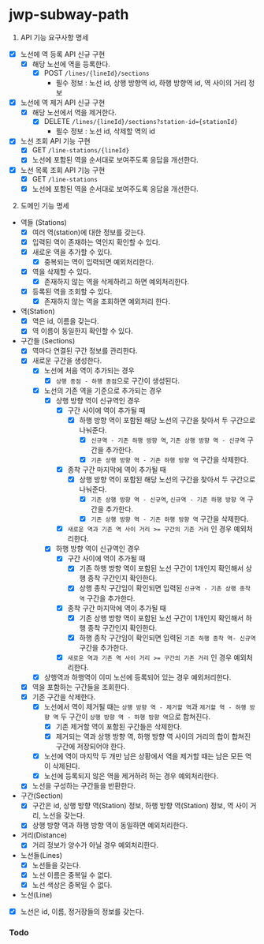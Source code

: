 # jwp-subway-path

1. API 기능 요구사항 명세

- [x] 노선에 역 등록 API 신규 구현
    - [x] 해당 노선에 역을 등록한다.
        - [x] POST `/lines/{lineId}/sections`
            - 필수 정보 : 노선 id, 상행 방향역 id, 하행 방향역 id, 역 사이의 거리 정보
- [x] 노선에 역 제거 API 신규 구현
    - [x] 해당 노선에서 역을 제거한다.
        - [x] DELETE `/lines/{lineId}/sections?station-id={stationId}`
            - 필수 정보 : 노선 id, 삭제할 역의 id
- [x] 노선 조회 API 기능 구현
    - [x] GET `/line-stations/{lineId}`
    - [x] 노선에 포함된 역을 순서대로 보여주도록 응답을 개선한다.
- [x] 노선 목록 조회 API 기능 구현
    - [x] GET `/line-stations`
    - [x] 노선에 포함된 역을 순서대로 보여주도록 응답을 개선한다.

2. 도메인 기능 명세

- 역들 (Stations)
    - [x] 여러 역(station)에 대한 정보를 갖는다.
    - [x] 입력된 역이 존재하는 역인지 확인할 수 있다.
    - [x] 새로운 역을 추가할 수 있다.
        - [x] 중복되는 역이 입력되면 예외처리한다.
    - [x] 역을 삭제할 수 있다.
        - [x] 존재하지 않는 역을 삭제하려고 하면 예외처리한다.
    - [x] 등록된 역을 조회할 수 있다.
        - [x] 존재하지 않는 역을 조회하면 예외처리 한다.

- 역(Station)
    - [x] 역은 id, 이름을 갖는다.
    - [x] 역 이름이 동일한지 확인할 수 있다.

- 구간들 (Sections)
    - [x] 역마다 연결된 구간 정보를 관리한다.
    - [x] 새로운 구간을 생성한다.
        - [x] 노선에 처음 역이 추가되는 경우
            - [x] `상행 종점 - 하행 종점`으로 구간이 생성된다.
        - [x] 노선의 기존 역을 기준으로 추가되는 경우
            - [x] 상행 방향 역이 신규역인 경우
                - [x] 구간 사이에 역이 추가될 때
                    - [x] 하행 방향 역이 포함된 해당 노선의 구간을 찾아서 두 구간으로 나눠준다.
                        - [x] `신규역 - 기존 하행 방향 역`, `기존 상행 방향 역 - 신규역` 구간을 추가한다.
                        - [x] `기존 상행 방향 역 - 기존 하행 방향 역` 구간을 삭제한다.
                - [x] 종착 구간 마지막에 역이 추가될 때
                    - [x] 상행 방향 역이 포함된 해당 노선의 구간을 찾아서 두 구간으로 나눠준다.
                        - [x] `기존 상행 방향 역 - 신규역`, `신규역 - 기존 하행 방향 역` 구간을 추가한다.
                        - [x] `기존 상행 방향 역 - 기존 하행 방향 역` 구간을 삭제한다.
                - [x] `새로운 역과 기존 역 사이 거리 >= 구간의 기존 거리` 인 경우 예외처리한다.
            - [x] 하행 방향 역이 신규역인 경우
                - [x] 구간 사이에 역이 추가될 때
                    - [x] 기존 하행 방향 역이 포함된 노선 구간이 1개인지 확인해서 상행 종착 구간인지 확인한다.
                    - [x] 상행 종착 구간임이 확인되면 입력된 `신규역 - 기존 상행 종착 역` 구간을 추가한다.
                - [x] 종착 구간 마지막에 역이 추가될 때
                    - [x] 기존 상행 방향 역이 포함된 노선 구간이 1개인지 확인해서 하행 종착 구간인지 확인한다.
                    - [x] 하행 종착 구간임이 확인되면 입력된 `기존 하행 종착 역- 신규역` 구간을 추가한다.
                - [x] `새로운 역과 기존 역 사이 거리 >= 구간의 기존 거리` 인 경우 예외처리한다.
        - [x] 상행역과 하행역이 이미 노선에 등록되어 있는 경우 예외처리한다.
    - [x] 역을 포함하는 구간들을 조회한다.
    - [X] 기존 구간을 삭제한다.
        - [X] 노선에서 역이 제거될 때는 `상행 방향 역 - 제거할 역`과 `제거할 역 - 하행 방향 역` 두 구간이 `상행 방향 역 - 하행 방향 역`으로 합쳐진다.
            - [X] 기존 제거할 역이 포함된 구간들은 삭제한다.
            - [X] 제거되는 역과 상행 방향 역, 하행 방향 역 사이의 거리의 합이 합쳐진 구간에 저장되어야 한다.
        - [X] 노선에 역이 마지막 두 개만 남은 상황에서 역을 제거할 때는 남은 모든 역이 삭제된다.
        - [X] 노선에 등록되지 않은 역을 제거하려 하는 경우 예외처리한다.
    - [x] 노선을 구성하는 구간들을 반환한다.

- 구간(Section)
    - [x] 구간은 id, 상행 방향 역(Station) 정보, 하행 방향 역(Station) 정보, 역 사이 거리, 노선을 갖는다.
    - [x] 상행 방향 역과 하행 방향 역이 동일하면 예외처리한다.

- 거리(Distance)
    - [x] 거리 정보가 양수가 아닐 경우 예외처리한다.

- 노선들(Lines)
    - [x] 노선들을 갖는다.
    - [x] 노선 이름은 중복일 수 없다.
    - [x] 노선 색상은 중복일 수 없다.

- 노선(Line)
- [x] 노선은 id, 이름, 정거장들의 정보를 갖는다.

### Todo
